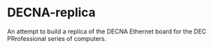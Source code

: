# DECNA-replica
An attempt to build a replica of the DECNA Ethernet board for the DEC PRrofessional series of computers.
